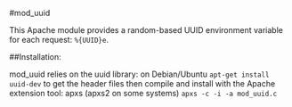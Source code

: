 #mod_uuid

This Apache module provides a random-based UUID environment variable for each request: `%{UUID}e`.

##Installation:

mod_uuid relies on the uuid library: on Debian/Ubuntu `apt-get install
uuid-dev` to get the header files then compile and install with the Apache
extension tool: apxs (apxs2 on some systems) `apxs -c -i -a mod_uuid.c`
